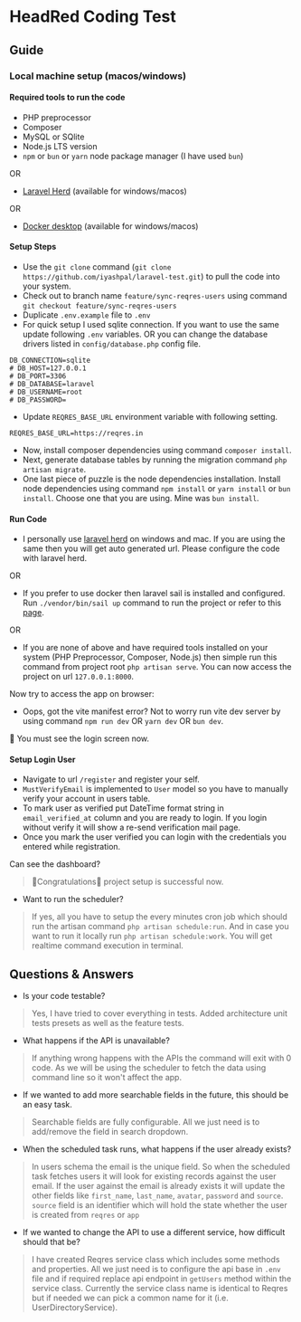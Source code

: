 # HeadRed Coding Test

## Guide

### Local machine setup (macos/windows)

#### Required tools to run the code
- PHP preprocessor
- Composer
- MySQL or SQlite
- Node.js LTS version
- `npm` or `bun` or `yarn` node package manager (I have used `bun`)

OR 

- [Laravel Herd](https://herd.laravel.com/) (available for windows/macos)

OR

- [Docker desktop](https://www.docker.com/) (available for windows/macos)

#### Setup Steps

- Use the `git clone` command (`git clone https://github.com/iyashpal/laravel-test.git`) to pull the code into your system. 
- Check out to branch name `feature/sync-reqres-users` using command `git checkout feature/sync-reqres-users`
- Duplicate `.env.example` file to `.env`
- For quick setup I used sqlite connection. If you want to use the same update following `.env` variables. OR you can change the database drivers listed in `config/database.php` config file.
```dotenv
DB_CONNECTION=sqlite
# DB_HOST=127.0.0.1
# DB_PORT=3306
# DB_DATABASE=laravel
# DB_USERNAME=root
# DB_PASSWORD=
```
- Update `REQRES_BASE_URL` environment variable with following setting. 
```dotenv
REQRES_BASE_URL=https://reqres.in
```
- Now, install composer dependencies using command `composer install`.
- Next, generate database tables by running the migration command `php artisan migrate`.
- One last piece of puzzle is the node dependencies installation. Install node dependencies using command `npm install` or `yarn install` or `bun install`. Choose one that you are using. Mine was `bun install`.

#### Run Code

- I personally use [laravel herd](https://herd.laravel.com/) on windows and mac. If you are using the same then you will get auto generated url. Please configure the code with laravel herd.

OR

- If you prefer to use docker then laravel sail is installed and configured. Run `./vendor/bin/sail up` command to run the project or refer to this [page](https://laravel.com/docs/11.x/sail).

OR

- If you are none of above and have required tools installed on your system (PHP Preprocessor, Composer, Node.js) then simple run this command from project root `php artisan serve`. You can now access the project on url `127.0.0.1:8000`.


Now try to access the app on browser:

- Oops, got the vite manifest error? Not to worry run vite dev server by using command `npm run dev` OR `yarn dev` OR `bun dev`.

🎉 You must see the login screen now.

#### Setup Login User
- Navigate to url `/register` and register your self.
- `MustVerifyEmail` is implemented to `User` model so you have to manually verify your account in users table.
- To mark user as verified put DateTime format string in `email_verified_at` column and you are ready to login. If you login without verify it will show a re-send verification mail page.
- Once you mark the user verified you can login with the credentials you entered while registration.

Can see the dashboard?
> 🎉Congratulations🎊 project setup is successful now.

- Want to run the scheduler?
> If yes, all you have to setup the every minutes cron job which should run the artisan command `php artisan schedule:run`.
> And in case you want to run it locally run `php artisan schedule:work`. You will get realtime command execution in terminal.

## Questions & Answers
- Is your code testable?

> Yes, I have tried to cover everything in tests. Added architecture unit tests presets as well as the feature tests. 

- What happens if the API is unavailable?
> If anything wrong happens with the APIs the command will exit with 0 code. As we will be using the scheduler to fetch the data using command line so it won't affect the app. 
- If we wanted to add more searchable fields in the future, this should be an easy task.
> Searchable fields are fully configurable. All we just need is to add/remove the field in search dropdown. 
- When the scheduled task runs, what happens if the user already exists?
> In users schema the email is the unique field. So when the scheduled task fetches users it will look for existing records against the user email.
> If the user against the email is already exists it will update the other fields like `first_name`, `last_name`, `avatar`, `password` and `source`.
> `source` field is an identifier which will hold the state whether the user is created from `reqres` or `app`
- If we wanted to change the API to use a different service, how difficult should that be?
> I have created Reqres service class which includes some methods and properties. All we just need is to configure the api base in `.env` file and if required replace api endpoint in `getUsers` method within the service class.
> Currently the service class name is identical to Reqres but if needed we can pick a common name for it (i.e. UserDirectoryService). 
